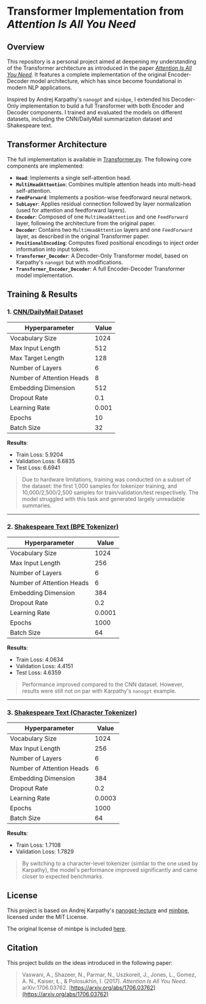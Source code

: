 # Transformer Implementation from _Attention Is All You Need_

## Overview

This repository is a personal project aimed at deepening my understanding of the Transformer architecture as introduced in the paper _[Attention Is All You Need](https://arxiv.org/abs/1706.03762)_. It features a complete implementation of the original Encoder-Decoder model architecture, which has since become foundational in modern NLP applications.

Inspired by Andrej Karpathy's `nanogpt` and `minbpe`, I extended his Decoder-Only implementation to build a full Transformer with both Encoder and Decoder components. I trained and evaluated the models on different datasets, including the CNN/DailyMail summarization dataset and Shakespeare text.

## Transformer Architecture

The full implementation is available in [Transformer.py](./Transformer.py). The following core components are implemented:

- **`Head`**: Implements a single self-attention head.
- **`MultiHeadAttention`**: Combines multiple attention heads into multi-head self-attention.
- **`FeedForward`**: Implements a position-wise feedforward neural network.
- **`SubLayer`**: Applies residual connection followed by layer normalization (used for attention and feedforward layers).
- **`Encoder`**: Composed of one `MultiHeadAttention` and one `FeedForward` layer, following the architecture from the original paper.
- **`Decoder`**: Contains two `MultiHeadAttention` layers and one `FeedForward` layer, as described in the original Transformer paper.
- **`PositionalEncoding`**: Computes fixed positional encodings to inject order information into input tokens.
- **`Transformer_Decoder`**: A Decoder-Only Transformer model, based on Karpathy's `nanogpt` but with modifications.
- **`Transformer_Encoder_Decoder`**: A full Encoder-Decoder Transformer model implementation.

## Training & Results

### 1. [CNN/DailyMail Dataset](./Transformer_CNN_Training.ipynb)

| **Hyperparameter**        | **Value** |
| ------------------------- | --------- |
| Vocabulary Size           | 1024      |
| Max Input Length          | 512       |
| Max Target Length         | 128       |
| Number of Layers          | 6         |
| Number of Attention Heads | 8         |
| Embedding Dimension       | 512       |
| Dropout Rate              | 0.1       |
| Learning Rate             | 0.001     |
| Epochs                    | 10        |
| Batch Size                | 32        |

**Results**:

- Train Loss: 5.9204
- Validation Loss: 6.6835
- Test Loss: 6.6941

> Due to hardware limitations, training was conducted on a subset of the dataset: the first 1,000 samples for tokenizer training, and 10,000/2,500/2,500 samples for train/validation/test respectively. The model struggled with this task and generated largely unreadable summaries.

---

### 2. [Shakespeare Text (BPE Tokenizer)](./Transformer_Shakespeare_Training.ipynb)

| **Hyperparameter**        | **Value** |
| ------------------------- | --------- |
| Vocabulary Size           | 1024      |
| Max Input Length          | 256       |
| Number of Layers          | 6         |
| Number of Attention Heads | 6         |
| Embedding Dimension       | 384       |
| Dropout Rate              | 0.2       |
| Learning Rate             | 0.0001    |
| Epochs                    | 1000      |
| Batch Size                | 64        |

**Results**:

- Train Loss: 4.0634
- Validation Loss: 4.4151
- Test Loss: 4.6359

> Performance improved compared to the CNN dataset. However, results were still not on par with Karpathy's `nanogpt` example.

---

### 3. [Shakespeare Text (Character Tokenizer)](./Transformer_Shakespeare_Training_Char_Tokenizer.ipynb)

| **Hyperparameter**        | **Value** |
| ------------------------- | --------- |
| Vocabulary Size           | 1024      |
| Max Input Length          | 256       |
| Number of Layers          | 6         |
| Number of Attention Heads | 6         |
| Embedding Dimension       | 384       |
| Dropout Rate              | 0.2       |
| Learning Rate             | 0.0003    |
| Epochs                    | 1000      |
| Batch Size                | 64        |

**Results**:

- Train Loss: 1.7108
- Validation Loss: 1.7829

> By switching to a character-level tokenizer (similar to the one used by Karpathy), the model's performance improved significantly and came closer to expected benchmarks.

## License

This project is based on Andrej Karpathy's [nanogpt-lecture](https://github.com/karpathy/ng-video-lecture/tree/master) and [minbpe](https://github.com/karpathy/minbpe/tree/master), licensed under the MIT License.

The original license of minbpe is included [here](./LICENSE).

## Citation

This project builds on the ideas introduced in the following paper:

> Vaswani, A., Shazeer, N., Parmar, N., Uszkoreit, J., Jones, L., Gomez, A. N., Kaiser, Ł., & Polosukhin, I. (2017). _Attention Is All You Need_. arXiv:1706.03762. [https://arxiv.org/abs/1706.03762](https://arxiv.org/abs/1706.03762)
